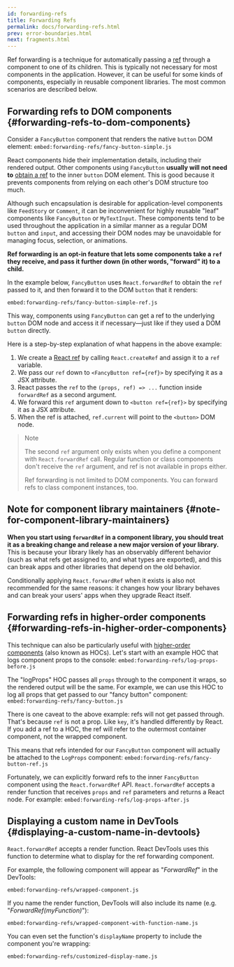 ```yaml
---
id: forwarding-refs
title: Forwarding Refs
permalink: docs/forwarding-refs.html
prev: error-boundaries.html
next: fragments.html
---
```


Ref forwarding is a technique for automatically passing a [ref](/docs/refs-and-the-dom.html) through a component to one of its children. This is typically not necessary for most components in the application. However, it can be useful for some kinds of components, especially in reusable component libraries. The most common scenarios are described below.

## Forwarding refs to DOM components {#forwarding-refs-to-dom-components}

Consider a `FancyButton` component that renders the native `button` DOM element:
`embed:forwarding-refs/fancy-button-simple.js`

React components hide their implementation details, including their rendered output. Other components using `FancyButton` **usually will not need to** [obtain a ref](/docs/refs-and-the-dom.html) to the inner `button` DOM element. This is good because it prevents components from relying on each other's DOM structure too much.

Although such encapsulation is desirable for application-level components like `FeedStory` or `Comment`, it can be inconvenient for highly reusable "leaf" components like `FancyButton` or `MyTextInput`. These components tend to be used throughout the application in a similar manner as a regular DOM `button` and `input`, and accessing their DOM nodes may be unavoidable for managing focus, selection, or animations.

**Ref forwarding is an opt-in feature that lets some components take a `ref` they receive, and pass it further down (in other words, "forward" it) to a child.**

In the example below, `FancyButton` uses `React.forwardRef` to obtain the `ref` passed to it, and then forward it to the DOM `button` that it renders:

`embed:forwarding-refs/fancy-button-simple-ref.js`

This way, components using `FancyButton` can get a ref to the underlying `button` DOM node and access it if necessary—just like if they used a DOM `button` directly.

Here is a step-by-step explanation of what happens in the above example:

1. We create a [React ref](/docs/refs-and-the-dom.html) by calling `React.createRef` and assign it to a `ref` variable.
1. We pass our `ref` down to `<FancyButton ref={ref}>` by specifying it as a JSX attribute.
1. React passes the `ref` to the `(props, ref) => ...` function inside `forwardRef` as a second argument.
1. We forward this `ref` argument down to `<button ref={ref}>` by specifying it as a JSX attribute.
1. When the ref is attached, `ref.current` will point to the `<button>` DOM node.

>Note
>
>The second `ref` argument only exists when you define a component with `React.forwardRef` call. Regular function or class components don't receive the `ref` argument, and ref is not available in props either.
>
>Ref forwarding is not limited to DOM components. You can forward refs to class component instances, too.

## Note for component library maintainers {#note-for-component-library-maintainers}

**When you start using `forwardRef` in a component library, you should treat it as a breaking change and release a new major version of your library.** This is because your library likely has an observably different behavior (such as what refs get assigned to, and what types are exported), and this can break apps and other libraries that depend on the old behavior.

Conditionally applying `React.forwardRef` when it exists is also not recommended for the same reasons: it changes how your library behaves and can break your users' apps when they upgrade React itself.

## Forwarding refs in higher-order components {#forwarding-refs-in-higher-order-components}

This technique can also be particularly useful with [higher-order components](/docs/higher-order-components.html) (also known as HOCs). Let's start with an example HOC that logs component props to the console:
`embed:forwarding-refs/log-props-before.js`

The "logProps" HOC passes all `props` through to the component it wraps, so the rendered output will be the same. For example, we can use this HOC to log all props that get passed to our "fancy button" component:
`embed:forwarding-refs/fancy-button.js`

There is one caveat to the above example: refs will not get passed through. That's because `ref` is not a prop. Like `key`, it's handled differently by React. If you add a ref to a HOC, the ref will refer to the outermost container component, not the wrapped component.

This means that refs intended for our `FancyButton` component will actually be attached to the `LogProps` component:
`embed:forwarding-refs/fancy-button-ref.js`

Fortunately, we can explicitly forward refs to the inner `FancyButton` component using the `React.forwardRef` API. `React.forwardRef` accepts a render function that receives `props` and `ref` parameters and returns a React node. For example:
`embed:forwarding-refs/log-props-after.js`

## Displaying a custom name in DevTools {#displaying-a-custom-name-in-devtools}

`React.forwardRef` accepts a render function. React DevTools uses this function to determine what to display for the ref forwarding component.

For example, the following component will appear as "*ForwardRef*" in the DevTools:

`embed:forwarding-refs/wrapped-component.js`

If you name the render function, DevTools will also include its name (e.g. "*ForwardRef(myFunction)*"):

`embed:forwarding-refs/wrapped-component-with-function-name.js`

You can even set the function's `displayName` property to include the component you're wrapping:

`embed:forwarding-refs/customized-display-name.js`
